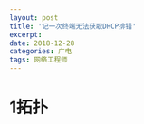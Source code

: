 ```yaml
---
layout: post
title: '记一次终端无法获取DHCP排错'
excerpt:
date: 2018-12-28
categories: 广电
tags: 网络工程师
---
```




#  1拓扑

